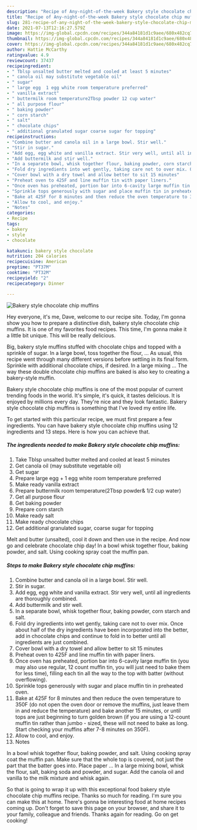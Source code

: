 ```yaml
---
description: "Recipe of Any-night-of-the-week Bakery style chocolate chip muffins"
title: "Recipe of Any-night-of-the-week Bakery style chocolate chip muffins"
slug: 281-recipe-of-any-night-of-the-week-bakery-style-chocolate-chip-muffins
date: 2021-07-13T12:16:27.579Z
image: https://img-global.cpcdn.com/recipes/344a84181d1c9aee/680x482cq70/bakery-style-chocolate-chip-muffins-recipe-main-photo.jpg
thumbnail: https://img-global.cpcdn.com/recipes/344a84181d1c9aee/680x482cq70/bakery-style-chocolate-chip-muffins-recipe-main-photo.jpg
cover: https://img-global.cpcdn.com/recipes/344a84181d1c9aee/680x482cq70/bakery-style-chocolate-chip-muffins-recipe-main-photo.jpg
author: Hattie McCarthy
ratingvalue: 4.9
reviewcount: 37437
recipeingredient:
- " Tblsp unsalted butter melted and cooled at least 5 minutes"
- " canola oil may substitute vegetable oil"
- " sugar"
- " large egg  1 egg white room temperature preferred"
- " vanilla extract"
- " buttermilk room temperature2Tbsp powder 12 cup water"
- " all purpose flour"
- " baking powder"
- " corn starch"
- " salt"
- " chocolate chips"
- " additional granulated sugar coarse sugar for topping"
recipeinstructions:
- "Combine butter and canola oil in a large bowl. Stir well."
- "Stir in sugar."
- "Add egg, egg white and vanilla extract. Stir very well, until all ingredients are thoroughly combined."
- "Add buttermilk and stir well."
- "In a separate bowl, whisk together flour, baking powder, corn starch and salt."
- "Fold dry ingredients into wet gently, taking care not to over mix. Once about half of the dry ingredients have been incorporated into the better, add in chocolate chips and continue to fold in to better until all ingredients are just combined."
- "Cover bowl with a dry towel and allow better to sit 15 minutes"
- "Preheat oven to 425F and line muffin tin with paper liners."
- "Once oven has preheated, portion bar into 6-cavity large muffin tin (you may also use regular, 12 count muffin tin, you will just need to bake them for less time), filling each tin all the way to the top with batter (without overflowing)."
- "Sprinkle tops generously with sugar and place muffin tin in preheated oven."
- "Bake at 425F for 8 minutes and then reduce the oven temperature to 350F (do not open the oven door or remove the muffins, just leave them in and reduce the temperature) and bake another 15 minutes, or until tops are just beginning to turn golden brown (if you are using a 12-count muffin tin rather than jumbo - sized, these will not need to bake as long. Start checking your muffins after 7-8 minutes on 350F)."
- "Allow to cool, and enjoy."
- "Notes"
categories:
- Recipe
tags:
- bakery
- style
- chocolate

katakunci: bakery style chocolate 
nutrition: 204 calories
recipecuisine: American
preptime: "PT37M"
cooktime: "PT32M"
recipeyield: "2"
recipecategory: Dinner

---
```



![Bakery style chocolate chip muffins](https://img-global.cpcdn.com/recipes/344a84181d1c9aee/680x482cq70/bakery-style-chocolate-chip-muffins-recipe-main-photo.jpg)

Hey everyone, it's me, Dave, welcome to our recipe site. Today, I'm gonna show you how to prepare a distinctive dish, bakery style chocolate chip muffins. It is one of my favorites food recipes. This time, I'm gonna make it a little bit unique. This will be really delicious.

Big, bakery style muffins stuffed with chocolate chips and topped with a sprinkle of sugar. In a large bowl, toss together the flour, … As usual, this recipe went through many different versions before settling in its final form. Sprinkle with additional chocolate chips, if desired. In a large mixing … The way these double chocolate chip muffins are baked is also key to creating a bakery-style muffin.

Bakery style chocolate chip muffins is one of the most popular of current trending foods in the world. It's simple, it's quick, it tastes delicious. It is enjoyed by millions every day. They're nice and they look fantastic. Bakery style chocolate chip muffins is something that I've loved my entire life.


To get started with this particular recipe, we must first prepare a few ingredients. You can have bakery style chocolate chip muffins using 12 ingredients and 13 steps. Here is how you can achieve that.

<!--inarticleads1-->

##### The ingredients needed to make Bakery style chocolate chip muffins:

1. Take  Tblsp unsalted butter melted and cooled at least 5 minutes
1. Get  canola oil (may substitute vegetable oil)
1. Get  sugar
1. Prepare  large egg + 1 egg white room temperature preferred
1. Make ready  vanilla extract
1. Prepare  buttermilk room temperature(2Tbsp powder&amp; 1/2 cup water)
1. Get  all purpose flour
1. Get  baking powder
1. Prepare  corn starch
1. Make ready  salt
1. Make ready  chocolate chips
1. Get  additional granulated sugar, coarse sugar for topping


Melt and butter (unsalted), cool it down and then use in the recipe. And now go and celebrate chocolate chip day! In a bowl whisk together flour, baking powder, and salt. Using cooking spray coat the muffin pan. 

<!--inarticleads2-->

##### Steps to make Bakery style chocolate chip muffins:

1. Combine butter and canola oil in a large bowl. Stir well.
1. Stir in sugar.
1. Add egg, egg white and vanilla extract. Stir very well, until all ingredients are thoroughly combined.
1. Add buttermilk and stir well.
1. In a separate bowl, whisk together flour, baking powder, corn starch and salt.
1. Fold dry ingredients into wet gently, taking care not to over mix. Once about half of the dry ingredients have been incorporated into the better, add in chocolate chips and continue to fold in to better until all ingredients are just combined.
1. Cover bowl with a dry towel and allow better to sit 15 minutes
1. Preheat oven to 425F and line muffin tin with paper liners.
1. Once oven has preheated, portion bar into 6-cavity large muffin tin (you may also use regular, 12 count muffin tin, you will just need to bake them for less time), filling each tin all the way to the top with batter (without overflowing).
1. Sprinkle tops generously with sugar and place muffin tin in preheated oven.
1. Bake at 425F for 8 minutes and then reduce the oven temperature to 350F (do not open the oven door or remove the muffins, just leave them in and reduce the temperature) and bake another 15 minutes, or until tops are just beginning to turn golden brown (if you are using a 12-count muffin tin rather than jumbo - sized, these will not need to bake as long. Start checking your muffins after 7-8 minutes on 350F).
1. Allow to cool, and enjoy.
1. Notes


In a bowl whisk together flour, baking powder, and salt. Using cooking spray coat the muffin pan. Make sure that the whole top is covered, not just the part that the batter goes into. Place paper … In a large mixing bowl, whisk the flour, salt, baking soda and powder, and sugar. Add the canola oil and vanilla to the milk mixture and whisk again. 

So that is going to wrap it up with this exceptional food bakery style chocolate chip muffins recipe. Thanks so much for reading. I'm sure you can make this at home. There's gonna be interesting food at home recipes coming up. Don't forget to save this page on your browser, and share it to your family, colleague and friends. Thanks again for reading. Go on get cooking!
